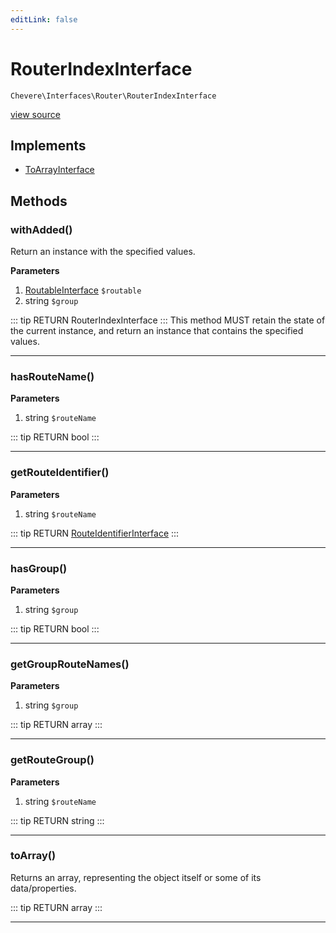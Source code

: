 ```yaml
---
editLink: false
---
```


# RouterIndexInterface

`Chevere\Interfaces\Router\RouterIndexInterface`

[view source](https://github.com/chevere/chevere/blob/master/interfaces/Router/RouterIndexInterface.php)

## Implements

- [ToArrayInterface](../To/ToArrayInterface.md)

## Methods

### withAdded()

Return an instance with the specified values.

**Parameters**

1. [RoutableInterface](./RoutableInterface.md) `$routable`
2. string `$group`

::: tip RETURN
RouterIndexInterface
:::
This method MUST retain the state of the current instance, and return
an instance that contains the specified values.

---

### hasRouteName()

**Parameters**

1. string `$routeName`

::: tip RETURN
bool
:::

---

### getRouteIdentifier()

**Parameters**

1. string `$routeName`

::: tip RETURN
[RouteIdentifierInterface](./RouteIdentifierInterface.md)
:::

---

### hasGroup()

**Parameters**

1. string `$group`

::: tip RETURN
bool
:::

---

### getGroupRouteNames()

**Parameters**

1. string `$group`

::: tip RETURN
array
:::

---

### getRouteGroup()

**Parameters**

1. string `$routeName`

::: tip RETURN
string
:::

---

### toArray()

Returns an array, representing the object itself or some of its data/properties.

::: tip RETURN
array
:::

---

